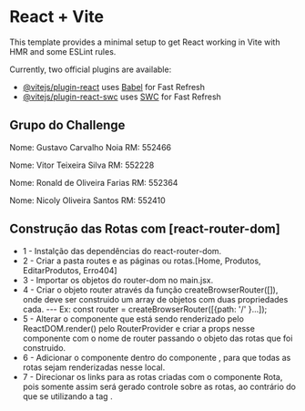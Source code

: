 # React + Vite

This template provides a minimal setup to get React working in Vite with HMR and some ESLint rules.

Currently, two official plugins are available:

- [@vitejs/plugin-react](https://github.com/vitejs/vite-plugin-react/blob/main/packages/plugin-react/README.md) uses [Babel](https://babeljs.io/) for Fast Refresh
- [@vitejs/plugin-react-swc](https://github.com/vitejs/vite-plugin-react-swc) uses [SWC](https://swc.rs/) for Fast Refresh

## Grupo do Challenge


Nome: Gustavo Carvalho Noia RM: 552466

Nome: Vitor Teixeira Silva RM: 552228

Nome: Ronald de Oliveira Farias RM: 552364

Nome: Nicoly Oliveira Santos RM: 552410


## Construção das Rotas com [react-router-dom]

- 1 - Instalção das dependências do react-router-dom.
- 2 - Criar a pasta routes e as páginas ou rotas.[Home, Produtos, EditarProdutos, Erro404]
- 3 - Importar os objetos do router-dom no main.jsx.
- 4 - Criar o objeto router através da função createBrowserRouter([]), onde deve ser construido um array de objetos com duas propriedades cada.
--- Ex: const router = createBrowserRouter([{path: '/' <App/>}...]);
- 5 - Alterar o componente <App/> que está sendo renderizado pelo ReactDOM.render() pelo RouterProvider e criar a props nesse componente com o nome de router passando o objeto das rotas que foi construido.
- 6 - Adicionar o componente <Outlet/> dentro do componente <App/>, para que todas as rotas sejam renderizadas nesse local.
- 7 - Direcionar os links para as rotas criadas com o componente <Link to="Path">Rota</Link>, pois somente assim será gerado controle sobre as rotas, ao contrário do que se utilizando a tag <a>.
